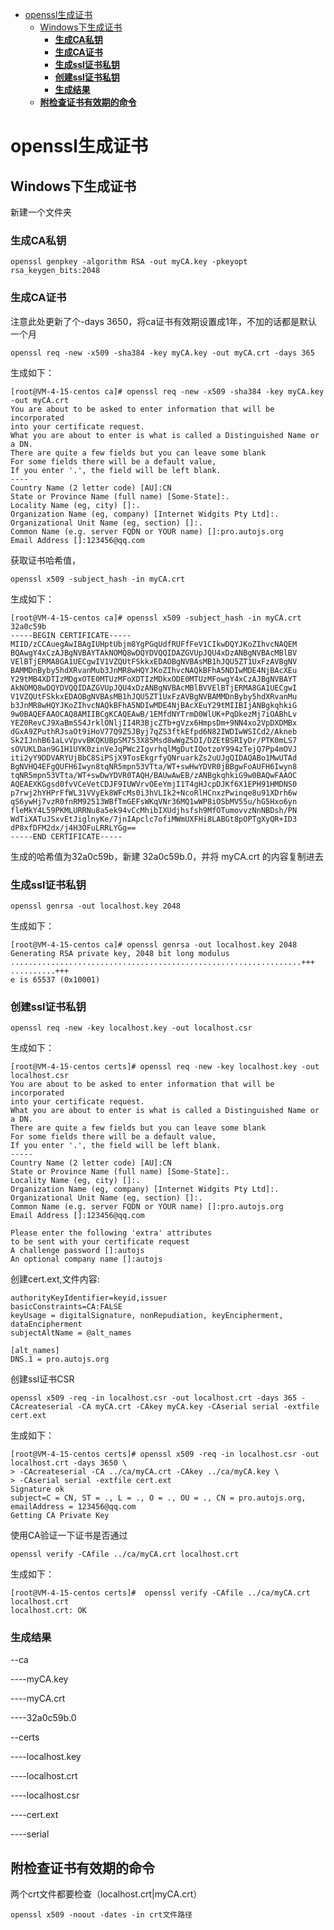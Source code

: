 - [openssl生成证书](#openssl生成证书)
  - [Windows下生成证书](#windows下生成证书)
    - [**生成CA私钥**](#生成ca私钥)
    - [**生成CA证书**](#生成ca证书)
    - [**生成ssl证书私钥**](#生成ssl证书私钥)
    - [**创建ssl证书私钥**](#创建ssl证书私钥)
    - [**生成结果**](#生成结果)
  - [**附检查证书有效期的命令**](#附检查证书有效期的命令)

# openssl生成证书

##  Windows下生成证书

 新建一个文件夹

 ### **生成CA私钥**
```
openssl genpkey -algorithm RSA -out myCA.key -pkeyopt rsa_keygen_bits:2048
```

 ### **生成CA证书**

 注意此处更新了个-days 3650，将ca证书有效期设置成1年，不加的话都是默认一个月
```
openssl req -new -x509 -sha384 -key myCA.key -out myCA.crt -days 365
```
生成如下：

```
[root@VM-4-15-centos ca]# openssl req -new -x509 -sha384 -key myCA.key -out myCA.crt
You are about to be asked to enter information that will be incorporated
into your certificate request.
What you are about to enter is what is called a Distinguished Name or a DN.
There are quite a few fields but you can leave some blank
For some fields there will be a default value,
If you enter '.', the field will be left blank.
----
Country Name (2 letter code) [AU]:CN
State or Province Name (full name) [Some-State]:.
Locality Name (eg, city) []:.
Organization Name (eg, company) [Internet Widgits Pty Ltd]:.
Organizational Unit Name (eg, section) []:.
Common Name (e.g. server FQDN or YOUR name) []:pro.autojs.org
Email Address []:123456@qq.com
```
获取证书哈希值，
```
openssl x509 -subject_hash -in myCA.crt
```
生成如下：
```
[root@VM-4-15-centos ca]# openssl x509 -subject_hash -in myCA.crt
32a0c59b
-----BEGIN CERTIFICATE-----
MIID/zCCAuegAwIBAgIUHptUbjm8YgPGqUdfRUFfFeV1CIkwDQYJKoZIhvcNAQEM
BQAwgY4xCzAJBgNVBAYTAkNOMQ8wDQYDVQQIDAZGVUpJQU4xDzANBgNVBAcMBlBV
VElBTjERMA8GA1UECgwIV1VZQUtFSkkxEDAOBgNVBAsMB1hJQU5ZT1UxFzAVBgNV
BAMMDnByby5hdXRvanMub3JnMR8wHQYJKoZIhvcNAQkBFhA5NDIwMDE4NjBAcXEu
Y29tMB4XDTIzMDgxOTE0MTUzMFoXDTIzMDkxODE0MTUzMFowgY4xCzAJBgNVBAYT
AkNOMQ8wDQYDVQQIDAZGVUpJQU4xDzANBgNVBAcMBlBVVElBTjERMA8GA1UECgwI
V1VZQUtFSkkxEDAOBgNVBAsMB1hJQU5ZT1UxFzAVBgNVBAMMDnByby5hdXRvanMu
b3JnMR8wHQYJKoZIhvcNAQkBFhA5NDIwMDE4NjBAcXEuY29tMIIBIjANBgkqhkiG
9w0BAQEFAAOCAQ8AMIIBCgKCAQEAwB/1EMfdNYTrmD0WlUK+PqDkezMj7iOABhLv
YEZ0RevCJ9XaBmS54JrklONljII4R3BjcZTb+gVzx6HmpsDm+9NN4xo2VpDXDMBx
dGxA9ZPuthRJsaOt9iHoV77Q9Z5JByj7qZS3ftkEfpd6N82IWDIwWSICd2/Akneb
Sk2IJnhB61aLvVpvvBKQKUBpSM753X85Msd8wWgZ5DI/DZEtBSRIyDr/PTK0mLS7
sOVUKLDan9G1H1UYK0zinVeJqPWc2IgvrhqlMgDutIQotzoY994zTejQ7Pp4mOVJ
iti2yY9DDVARYUjBbC8SiPSjX9TosEkgrfyQNruarkZs2uUJgQIDAQABo1MwUTAd
BgNVHQ4EFgQUFH6Iwyn8tqNR5mpn53VTta/WT+swHwYDVR0jBBgwFoAUFH6Iwyn8
tqNR5mpn53VTta/WT+swDwYDVR0TAQH/BAUwAwEB/zANBgkqhkiG9w0BAQwFAAOC
AQEAEXKGgsd0fvVCeVetCDJF9IUWVrvOEeYmjI1T4gHJcpDJKf6X1EPH91HMDNS0
p7rwj2hYHPrFfWL31VVyEk8WFcMs0i3hVLIk2+NcoRlHCnxzPwinqe8u91XDrh6w
qS6ywHj7vzR0fnRM92513WBfTmGEFsWKqVNr36MQ1wWP8iOSbMV55u/hG5Hxo6yn
fleMkY4L59PKMLURRNu8a5ek94vCcMhibIXUdjhsfsh9MfOTumovvzNnNBDsh/PN
WdTiXATuJSxvEtJiglnyKe/7jnIApclc7ofiMWmUXFHi8LABGt8pOPTgXyQR+ID3
dP8xfDFM2dx/j4H3OFuLRRLYGg==
-----END CERTIFICATE-----
```
生成的哈希值为32a0c59b，新建 32a0c59b.0，并将 myCA.crt 的内容复制进去

### **生成ssl证书私钥**
```
openssl genrsa -out localhost.key 2048
```
生成如下：
```
[root@VM-4-15-centos ca]# openssl genrsa -out localhost.key 2048
Generating RSA private key, 2048 bit long modulus
.................................................................+++
..........+++
e is 65537 (0x10001)
```

 ### **创建ssl证书私钥**
 ```
 openssl req -new -key localhost.key -out localhost.csr
 ```
 生成如下：
 ```
[root@VM-4-15-centos certs]# openssl req -new -key localhost.key -out localhost.csr
You are about to be asked to enter information that will be incorporated
into your certificate request.
What you are about to enter is what is called a Distinguished Name or a DN.
There are quite a few fields but you can leave some blank
For some fields there will be a default value,
If you enter '.', the field will be left blank.
-----
Country Name (2 letter code) [AU]:CN
State or Province Name (full name) [Some-State]:.
Locality Name (eg, city) []:.
Organization Name (eg, company) [Internet Widgits Pty Ltd]:.
Organizational Unit Name (eg, section) []:.
Common Name (e.g. server FQDN or YOUR name) []:pro.autojs.org
Email Address []:123456@qq.com
 
Please enter the following 'extra' attributes
to be sent with your certificate request
A challenge password []:autojs
An optional company name []:autojs
```
创建cert.ext,文件内容:
```
authorityKeyIdentifier=keyid,issuer
basicConstraints=CA:FALSE
keyUsage = digitalSignature, nonRepudiation, keyEncipherment, dataEncipherment
subjectAltName = @alt_names
 
[alt_names]
DNS.1 = pro.autojs.org
```
创建ssl证书CSR
```
openssl x509 -req -in localhost.csr -out localhost.crt -days 365 -CAcreateserial -CA myCA.crt -CAkey myCA.key -CAserial serial -extfile cert.ext
```
生成如下：
```
[root@VM-4-15-centos certs]# openssl x509 -req -in localhost.csr -out localhost.crt -days 3650 \
> -CAcreateserial -CA ../ca/myCA.crt -CAkey ../ca/myCA.key \
> -CAserial serial -extfile cert.ext
Signature ok
subject=C = CN, ST = ., L = ., O = ., OU = ., CN = pro.autojs.org, emailAddress = 123456@qq.com
Getting CA Private Key
```
使用CA验证一下证书是否通过
```
openssl verify -CAfile ../ca/myCA.crt localhost.crt
```
生成如下：
```
[root@VM-4-15-centos certs]#  openssl verify -CAfile ../ca/myCA.crt localhost.crt
localhost.crt: OK
```
### **生成结果**
--ca

----myCA.key

----myCA.crt

----32a0c59b.0

--certs

----localhost.key

----localhost.crt

----localhost.csr

----cert.ext

----serial

## **附检查证书有效期的命令**
两个crt文件都要检查（localhost.crt|myCA.crt）
```
openssl x509 -noout -dates -in crt文件路径
```